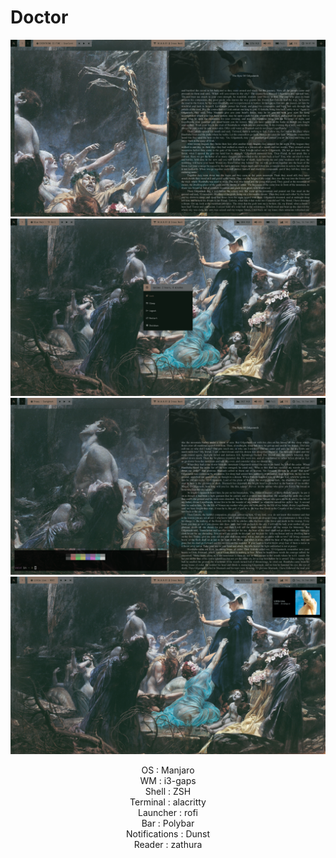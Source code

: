 # Doctor 

![alt text](https://github.com/PrinceofCrowsXII/dotfiles/blob/main/Sreenshots/2021-02-15_22-08.png)
![alt text](https://github.com/PrinceofCrowsXII/dotfiles/blob/main/Sreenshots/sysmenu.png)
![alt_text](https://github.com/PrinceofCrowsXII/dotfiles/blob/main/Sreenshots/2021-02-16_10-46.png)
![alt_text](https://github.com/PrinceofCrowsXII/dotfiles/blob/main/Sreenshots/2021-02-16_11-04.png)


<p align="center">
OS : Manjaro <br />
WM : i3-gaps <br />
Shell : ZSH <br /> 
Terminal : alacritty <br />
Launcher : rofi <br />
Bar : Polybar <br />
Notifications : Dunst <br />
Reader : zathura <br />
</p>
